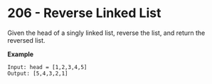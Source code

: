 # 206 - Reverse Linked List

Given the head of a singly linked list, reverse the list, and return the reversed list.

**Example**
```
Input: head = [1,2,3,4,5]
Output: [5,4,3,2,1]
```
